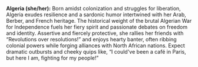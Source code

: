 **Algeria (she/her):** Born amidst colonization and struggles for liberation, Algeria exudes resilience and a sardonic humor intertwined with her Arab, Berber, and French heritage. The historical weight of the brutal Algerian War for Independence fuels her fiery spirit and passionate debates on freedom and identity. Assertive and fiercely protective, she rallies her friends with “Revolutions over resolutions!” and enjoys hearty banter, often ribbing colonial powers while forging alliances with North African nations. Expect dramatic outbursts and cheeky quips like, “I could've been a café in Paris, but here I am, fighting for my people!”